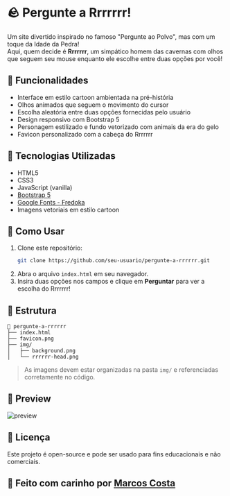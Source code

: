 # 🪨 Pergunte a Rrrrrrr!

Um site divertido inspirado no famoso "Pergunte ao Polvo", mas com um toque da Idade da Pedra!  
Aqui, quem decide é **Rrrrrrr**, um simpático homem das cavernas com olhos que seguem seu mouse enquanto ele escolhe entre duas opções por você!

## 🔮 Funcionalidades

- Interface em estilo cartoon ambientada na pré-história
- Olhos animados que seguem o movimento do cursor
- Escolha aleatória entre duas opções fornecidas pelo usuário
- Design responsivo com Bootstrap 5
- Personagem estilizado e fundo vetorizado com animais da era do gelo
- Favicon personalizado com a cabeça do Rrrrrrr

## 🧠 Tecnologias Utilizadas

- HTML5
- CSS3
- JavaScript (vanilla)
- [Bootstrap 5](https://getbootstrap.com/)
- [Google Fonts - Fredoka](https://fonts.google.com/specimen/Fredoka)
- Imagens vetoriais em estilo cartoon

## 🚀 Como Usar

1. Clone este repositório:
   ```bash
   git clone https://github.com/seu-usuario/pergunte-a-rrrrrr.git
   ```
2. Abra o arquivo `index.html` em seu navegador.
3. Insira duas opções nos campos e clique em **Perguntar** para ver a escolha do Rrrrrrr!

## 📁 Estrutura

```
📁 pergunte-a-rrrrrr
├── index.html
├── favicon.png
├── img/
│   ├── background.png
│   └── rrrrrr-head.png
```

> As imagens devem estar organizadas na pasta `img/` e referenciadas corretamente no código.

## 📸 Preview

![preview](img/screenshot.png)

## 📜 Licença

Este projeto é open-source e pode ser usado para fins educacionais e não comerciais.

## 🧡 Feito com carinho por [Marcos Costa](https://github.com/marcoscostaengineer)

